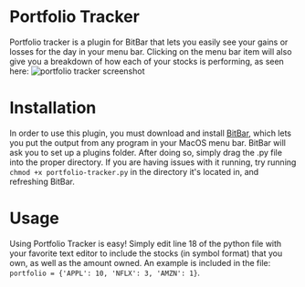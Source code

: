# Portfolio Tracker
Portfolio tracker is a plugin for BitBar that lets you easily see your gains or losses for the day in your menu bar. Clicking on the menu bar item will also give you a breakdown of how each of your stocks is performing, as seen here: ![portfolio tracker screenshot](https://i.imgur.com/tbNKChl.png)



# Installation

In order to use this plugin, you must download and install [BitBar](https://getbitbar.com/), which lets you put the output from any program in your MacOS menu bar. BitBar will ask you to set up a plugins folder. After doing so, simply drag the .py file into the proper directory. If you are having issues with it running, try running `chmod +x portfolio-tracker.py` in the directory it's located in, and refreshing BitBar. 

# Usage

Using Portfolio Tracker is easy! Simply edit line 18 of the python file with your favorite text editor to include the stocks (in symbol format) that you own, as well as the amount owned. An example is included in the file: `portfolio = {'APPL': 10, 'NFLX': 3, 'AMZN': 1}`.

